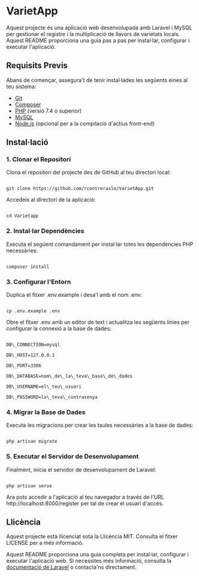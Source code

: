 ﻿# **VarietApp**
Aquest projecte és una aplicació web desenvolupada amb Laravel i MySQL per gestionar el registre i la multiplicació de llavors de varietats locals. Aquest README proporciona una guia pas a pas per instal·lar, configurar i executar l'aplicació.
## **Requisits Previs**
Abans de començar, assegura't de tenir instal·lades les següents eines al teu sistema:

- [Git](https://git-scm.com/)
- [Composer](https://getcomposer.org/)
- [PHP](https://www.php.net/) (versió 7.4 o superior)
- [MySQL](https://www.mysql.com/)
- [Node.js](https://nodejs.org/) (opcional per a la compilació d'actius front-end)
## **Instal·lació**
### **1. Clonar el Repositori**
Clona el repositori del projecte des de GitHub al teu directori local:

```

git clone https://github.com/rcontreraslo/VarietApp.git

```
Accedeix al directori de la aplicació:
```

cd Varietapp

```
### **2. Instal·lar Dependències**
Executa el següent comandament per instal·lar totes les dependències PHP necessàries:
```

composer install

```
### **3. Configurar l'Entorn**
Duplica el fitxer .env.example i desa'l amb el nom .env:
```

cp .env.example .env

```
Obre el fitxer .env amb un editor de text i actualitza les següents línies per configurar la connexió a la base de dades:
```

DB\_CONNECTION=mysql

DB\_HOST=127.0.0.1

DB\_PORT=3306

DB\_DATABASE=nom\_de\_la\_teva\_base\_de\_dades

DB\_USERNAME=el\_teu\_usuari

DB\_PASSWORD=la\_teva\_contrasenya

```
### **4. Migrar la Base de Dades**
Executa les migracions per crear les taules necessàries a la base de dades:

```

php artisan migrate

```
### **5. Executar el Servidor de Desenvolupament**
Finalment, inicia el servidor de desenvolupament de Laravel:
```

php artisan serve

```

Ara pots accedir a l'aplicació al teu navegador a través de l'URL http://localhost:8000/register per tal de crear el usuari d'accés.
## **Llicència**
Aquest projecte està llicenciat sota la Llicència MIT. Consulta el fitxer LICENSE per a més informació.

Aquest README proporciona una guia completa per instal·lar, configurar i executar l'aplicació web. Si necessites més informació, consulta la [documentació de Laravel](https://laravel.com/docs) o contacta'ns directament.
